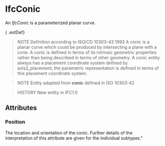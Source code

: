 # IfcConic

An _IfcConic_ is a parameterized planar curve.<!-- end of definition -->

{ .extDef}
> NOTE  Definition according to ISO/CD 10303-42:1992
> A conic is a planar curve which could be produced by intersecting a plane with a cone. A conic is defined in terms of its intrinsic geometric properties rather than being described in terms of other geometry. A conic entity always has a placement coordinate system defined by axis2_placement; the parametric representation is defined in terms of this placement coordinate system.

> NOTE Entity adapted from **conic** defined in ISO 10303-42

> HISTORY  New entity in IFC1.0

## Attributes

### Position
The location and orientation of the conic. Further details of the interpretation of this attribute are given for the individual subtypes."

